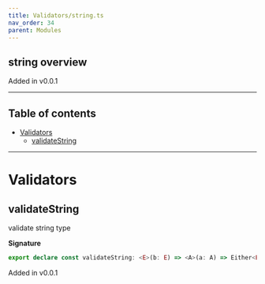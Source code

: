```yaml
---
title: Validators/string.ts
nav_order: 34
parent: Modules
---
```


## string overview

Added in v0.0.1

---

<h2 class="text-delta">Table of contents</h2>

- [Validators](#validators)
  - [validateString](#validatestring)

---

# Validators

## validateString

validate string type

**Signature**

```ts
export declare const validateString: <E>(b: E) => <A>(a: A) => Either<E, string>
```

Added in v0.0.1
